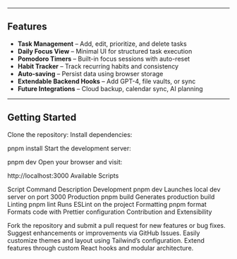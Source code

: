 
---

## Features

- **Task Management** – Add, edit, prioritize, and delete tasks
- **Daily Focus View** – Minimal UI for structured task execution
- **Pomodoro Timers** – Built-in focus sessions with auto-reset
- **Habit Tracker** – Track recurring habits and consistency
- **Auto-saving** – Persist data using browser storage
- **Extendable Backend Hooks** – Add GPT-4, file vaults, or sync
- **Future Integrations** – Cloud backup, calendar sync, AI planning

---

## Getting Started

Clone the repository:
Install dependencies:

pnpm install
Start the development server:

pnpm dev
Open your browser and visit:

http://localhost:3000
Available Scripts

Script	Command	Description
Development	pnpm dev	Launches local dev server on port 3000
Production	pnpm build	Generates production build
Linting	pnpm lint	Runs ESLint on the project
Formatting	pnpm format	Formats code with Prettier configuration
Contribution and Extensibility

Fork the repository and submit a pull request for new features or bug fixes.
Suggest enhancements or improvements via GitHub Issues.
Easily customize themes and layout using Tailwind’s configuration.
Extend features through custom React hooks and modular architecture.


